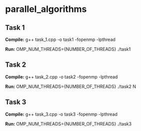 # parallel_algorithms
## Task 1

**Compile:** g++ task_1.cpp -o task1 -fopenmp -lpthread

**Run:** OMP_NUM_THREADS={NUMBER_OF_THREADS} ./task1

## Task 2

**Compile:** g++ task_2.cpp -o task2 -fopenmp -lpthread

**Run:** OMP_NUM_THREADS={NUMBER_OF_THREADS} ./task2 N

## Task 3

**Compile:** g++ task_3.cpp -o task3 -fopenmp -lpthread

**Run:** OMP_NUM_THREADS={NUMBER_OF_THREADS} ./task3